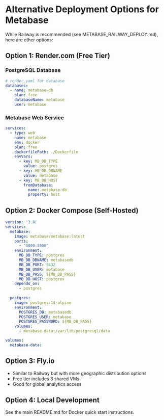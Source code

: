 # Alternative Deployment Options for Metabase

While Railway is recommended (see METABASE_RAILWAY_DEPLOY.md), here are other options:

## Option 1: Render.com (Free Tier)

### PostgreSQL Database
```yaml
# render.yaml for database
databases:
  - name: metabase-db
    plan: free
    databaseName: metabase
    user: metabase
```

### Metabase Web Service
```yaml
services:
  - type: web
    name: metabase
    env: docker
    plan: free
    dockerfilePath: ./Dockerfile
    envVars:
      - key: MB_DB_TYPE
        value: postgres
      - key: MB_DB_DBNAME
        value: metabase
      - key: MB_DB_HOST
        fromDatabase:
          name: metabase-db
          property: host
```

## Option 2: Docker Compose (Self-Hosted)

```yaml
version: '3.8'
services:
  metabase:
    image: metabase/metabase:latest
    ports:
      - "3000:3000"
    environment:
      MB_DB_TYPE: postgres
      MB_DB_DBNAME: metabasedb
      MB_DB_PORT: 5432
      MB_DB_USER: metabase
      MB_DB_PASS: ${MB_DB_PASS}
      MB_DB_HOST: postgres
    depends_on:
      - postgres
      
  postgres:
    image: postgres:14-alpine
    environment:
      POSTGRES_DB: metabasedb
      POSTGRES_USER: metabase
      POSTGRES_PASSWORD: ${MB_DB_PASS}
    volumes:
      - metabase-data:/var/lib/postgresql/data

volumes:
  metabase-data:
```

## Option 3: Fly.io
- Similar to Railway but with more geographic distribution options
- Free tier includes 3 shared VMs
- Good for global analytics access

## Option 4: Local Development
See the main README.md for Docker quick start instructions.
